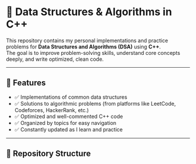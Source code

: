 # 🧠 Data Structures & Algorithms in C++

This repository contains my personal implementations and practice problems for **Data Structures and Algorithms (DSA)** using **C++**.  
The goal is to improve problem-solving skills, understand core concepts deeply, and write optimized, clean code.

---

## 📌 Features
- ✅ Implementations of common data structures
- ✅ Solutions to algorithmic problems (from platforms like LeetCode, Codeforces, HackerRank, etc.)
- ✅ Optimized and well-commented C++ code
- ✅ Organized by topics for easy navigation
- ✅ Constantly updated as I learn and practice

---

## 📂 Repository Structure
